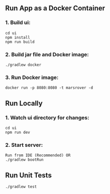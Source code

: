 ## Run App as a Docker Container

### 1. Build ui:

```
cd ui
npm install
npm run build
```

### 2. Build jar file and Docker image:

```
./gradlew docker
```

### 3. Run Docker image:

```
docker run -p 8080:8080 -t marsrover -d
```

## Run Locally

### 1. Watch ui directory for changes:

```
cd ui
npm run dev
```

### 2. Start server:

```
Run from IDE (Recommended) OR
./gradlew bootRun
```

## Run Unit Tests

```
./gradlew test
```
